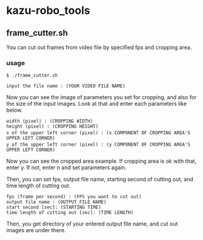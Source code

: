 # kazu-robo_tools

## frame_cutter.sh
You can cut out frames from video file by specified fps and cropping area.

### usage
`$ ./frame_cutter.sh`

`input the file name : (YOUR VIDEO FILE NAME)`

Now you can see the image of parameters you set for cropping, and also for the size of the input images.
Look at that and enter each parameters like below.
```
width (pixel) : (CROPPING WIDTH)
height (pixel) : (CROPPING HEIGHT)
x of the upper left corner (pixel) : (x COMPONENT OF CROPPING AREA'S　UPPER LEFT CORNER)
y of the upper left corner (pixel) : (y COMPONENT OF CROPPING AREA'S　UPPER LEFT CORNER)
```
Now you can see the cropped area example.
If cropping area is ok with that, enter y. If not, enter n and set parameters again.

Then, you can set fps, output file name, starting second of cutting out, and time length of cutting out.
```
fps (frame per second) : (FPS you want to cut out)
output file name : (OUTPUT FILE NAME)
start second [sec]: (STARTING TIME)
time length of cutting out [sec]: (TIME LENGTH)
```
Then, you get directory of your entered output file name, and cut out images are under there.

